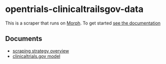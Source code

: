 # opentrials-clinicaltrailsgov-data

This is a scraper that runs on [Morph](https://morph.io). To get started [see the documentation](https://morph.io/documentation)

## Documents

- [scraping strategy overview](https://github.com/okfn/opentrials-clinicaltrailsgov-data/blob/master/STRATEGY.md)
- [clinicaltrials.gov model](https://github.com/okfn/opentrials-clinicaltrailsgov-data/blob/master/MODEL.md)
